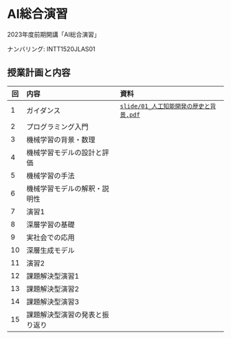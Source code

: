 AI総合演習
=========

2023年度前期開講「AI総合演習」

ナンバリング: INTT1520JLAS01

## 授業計画と内容

| 回 | 内容 | 資料 |
|----|:-----|:-----|
| 1  | ガイダンス | [`slide/01_人工知能開発の歴史と背景.pdf`](slide/01_人工知能開発の歴史と背景.pdf) |
| 2  | プログラミング入門 | |
| 3  | 機械学習の背景・数理 | |
| 4  | 機械学習モデルの設計と評価 | |
| 5  | 機械学習の手法 | |
| 6  | 機械学習モデルの解釈・説明性 | |
| 7  | 演習1 | |
| 8  | 深層学習の基礎 | | 
| 9  | 実社会での応用 | |
| 10 | 深層生成モデル | |
| 11 | 演習2 | |
| 12 | 課題解決型演習1 | |
| 13 | 課題解決型演習2 | |
| 14 | 課題解決型演習3 | |
| 15 | 課題解決型演習の発表と振り返り | |

